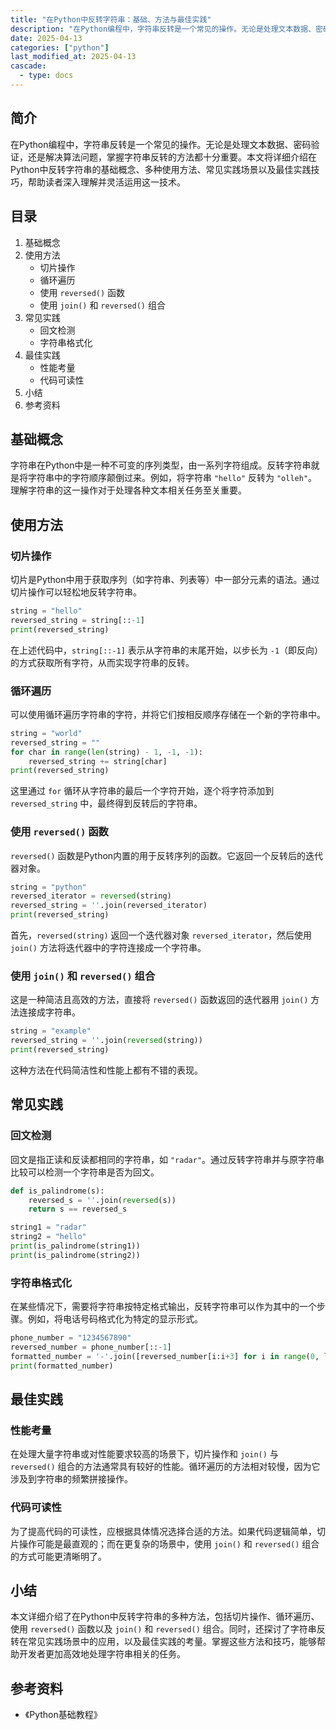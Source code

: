 ```yaml
---
title: "在Python中反转字符串：基础、方法与最佳实践"
description: "在Python编程中，字符串反转是一个常见的操作。无论是处理文本数据、密码验证，还是解决算法问题，掌握字符串反转的方法都十分重要。本文将详细介绍在Python中反转字符串的基础概念、多种使用方法、常见实践场景以及最佳实践技巧，帮助读者深入理解并灵活运用这一技术。"
date: 2025-04-13
categories: ["python"]
last_modified_at: 2025-04-13
cascade:
  - type: docs
---
```



## 简介
在Python编程中，字符串反转是一个常见的操作。无论是处理文本数据、密码验证，还是解决算法问题，掌握字符串反转的方法都十分重要。本文将详细介绍在Python中反转字符串的基础概念、多种使用方法、常见实践场景以及最佳实践技巧，帮助读者深入理解并灵活运用这一技术。

<!-- more -->
## 目录
1. 基础概念
2. 使用方法
    - 切片操作
    - 循环遍历
    - 使用 `reversed()` 函数
    - 使用 `join()` 和 `reversed()` 组合
3. 常见实践
    - 回文检测
    - 字符串格式化
4. 最佳实践
    - 性能考量
    - 代码可读性
5. 小结
6. 参考资料

## 基础概念
字符串在Python中是一种不可变的序列类型，由一系列字符组成。反转字符串就是将字符串中的字符顺序颠倒过来。例如，将字符串 `"hello"` 反转为 `"olleh"`。理解字符串的这一操作对于处理各种文本相关任务至关重要。

## 使用方法

### 切片操作
切片是Python中用于获取序列（如字符串、列表等）中一部分元素的语法。通过切片操作可以轻松地反转字符串。
```python
string = "hello"
reversed_string = string[::-1]
print(reversed_string)  
```
在上述代码中，`string[::-1]` 表示从字符串的末尾开始，以步长为 `-1`（即反向）的方式获取所有字符，从而实现字符串的反转。

### 循环遍历
可以使用循环遍历字符串的字符，并将它们按相反顺序存储在一个新的字符串中。
```python
string = "world"
reversed_string = ""
for char in range(len(string) - 1, -1, -1):
    reversed_string += string[char]
print(reversed_string)  
```
这里通过 `for` 循环从字符串的最后一个字符开始，逐个将字符添加到 `reversed_string` 中，最终得到反转后的字符串。

### 使用 `reversed()` 函数
`reversed()` 函数是Python内置的用于反转序列的函数。它返回一个反转后的迭代器对象。
```python
string = "python"
reversed_iterator = reversed(string)
reversed_string = ''.join(reversed_iterator)
print(reversed_string)  
```
首先，`reversed(string)` 返回一个迭代器对象 `reversed_iterator`，然后使用 `join()` 方法将迭代器中的字符连接成一个字符串。

### 使用 `join()` 和 `reversed()` 组合
这是一种简洁且高效的方法，直接将 `reversed()` 函数返回的迭代器用 `join()` 方法连接成字符串。
```python
string = "example"
reversed_string = ''.join(reversed(string))
print(reversed_string)  
```
这种方法在代码简洁性和性能上都有不错的表现。

## 常见实践

### 回文检测
回文是指正读和反读都相同的字符串，如 `"radar"`。通过反转字符串并与原字符串比较可以检测一个字符串是否为回文。
```python
def is_palindrome(s):
    reversed_s = ''.join(reversed(s))
    return s == reversed_s

string1 = "radar"
string2 = "hello"
print(is_palindrome(string1))  
print(is_palindrome(string2))  
```
### 字符串格式化
在某些情况下，需要将字符串按特定格式输出，反转字符串可以作为其中的一个步骤。例如，将电话号码格式化为特定的显示形式。
```python
phone_number = "1234567890"
reversed_number = phone_number[::-1]
formatted_number = '-'.join([reversed_number[i:i+3] for i in range(0, len(reversed_number), 3)])
print(formatted_number)  
```

## 最佳实践

### 性能考量
在处理大量字符串或对性能要求较高的场景下，切片操作和 `join()` 与 `reversed()` 组合的方法通常具有较好的性能。循环遍历的方法相对较慢，因为它涉及到字符串的频繁拼接操作。

### 代码可读性
为了提高代码的可读性，应根据具体情况选择合适的方法。如果代码逻辑简单，切片操作可能是最直观的；而在更复杂的场景中，使用 `join()` 和 `reversed()` 组合的方式可能更清晰明了。

## 小结
本文详细介绍了在Python中反转字符串的多种方法，包括切片操作、循环遍历、使用 `reversed()` 函数以及 `join()` 和 `reversed()` 组合。同时，还探讨了字符串反转在常见实践场景中的应用，以及最佳实践的考量。掌握这些方法和技巧，能够帮助开发者更加高效地处理字符串相关的任务。

## 参考资料
- 《Python基础教程》